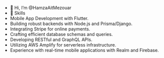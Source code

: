 - 👋 Hi, I’m @HamzaAitMezouar
- 🚀 Skills
- Mobile App Development with Flutter.
- Building robust backends with Node.js and Prisma/Django.
- Integrating Stripe for online payments.
- Crafting efficient database schemas and queries.
- Developing RESTful and GraphQL APIs.
- Utilizing AWS Amplify for serverless infrastructure.
- Experience with real-time mobile applications with Realm and Firebase.
